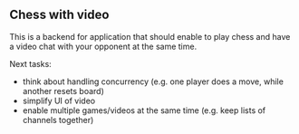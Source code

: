 ## Chess with video

This is a backend for application that should enable to play chess and have a video chat with your opponent at the same time.

Next tasks:

- think about handling concurrency (e.g. one player does a move, while another resets board)
- simplify UI of video
- enable multiple games/videos at the same time (e.g. keep lists of channels together)

